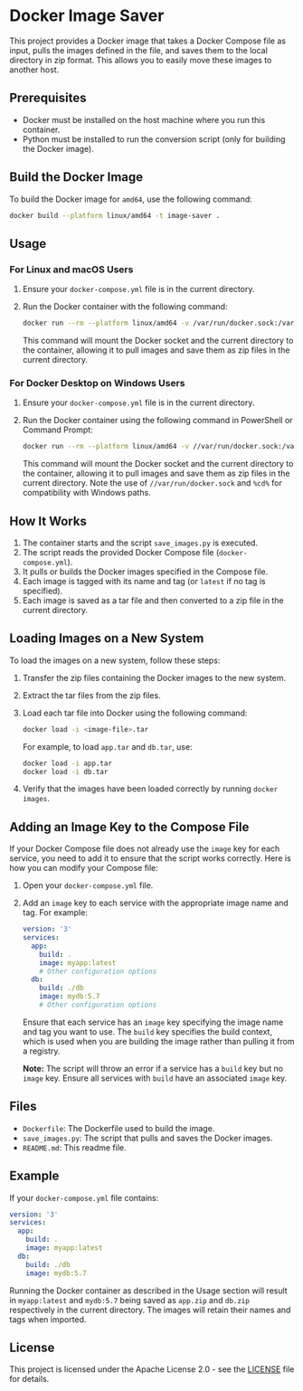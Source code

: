 # Docker Image Saver

This project provides a Docker image that takes a Docker Compose file as input, pulls the images defined in the file, and saves them to the local directory in zip format. This allows you to easily move these images to another host.

## Prerequisites

- Docker must be installed on the host machine where you run this container.
- Python must be installed to run the conversion script (only for building the Docker image).

## Build the Docker Image

To build the Docker image for `amd64`, use the following command:

```sh
docker build --platform linux/amd64 -t image-saver .
```

## Usage

### For Linux and macOS Users

1. Ensure your `docker-compose.yml` file is in the current directory.

2. Run the Docker container with the following command:

   ```sh
   docker run --rm --platform linux/amd64 -v /var/run/docker.sock:/var/run/docker.sock -v $(pwd):/data image-saver docker-compose.yml
   ```

   This command will mount the Docker socket and the current directory to the container, allowing it to pull images and save them as zip files in the current directory.

### For Docker Desktop on Windows Users

1. Ensure your `docker-compose.yml` file is in the current directory.

2. Run the Docker container using the following command in PowerShell or Command Prompt:

   ```sh
   docker run --rm --platform linux/amd64 -v //var/run/docker.sock:/var/run/docker.sock -v %cd%:/data image-saver docker-compose.yml
   ```

   This command will mount the Docker socket and the current directory to the container, allowing it to pull images and save them as zip files in the current directory. Note the use of `//var/run/docker.sock` and `%cd%` for compatibility with Windows paths.

## How It Works

1. The container starts and the script `save_images.py` is executed.
2. The script reads the provided Docker Compose file (`docker-compose.yml`).
3. It pulls or builds the Docker images specified in the Compose file.
4. Each image is tagged with its name and tag (or `latest` if no tag is specified).
5. Each image is saved as a tar file and then converted to a zip file in the current directory.

## Loading Images on a New System

To load the images on a new system, follow these steps:

1. Transfer the zip files containing the Docker images to the new system.
2. Extract the tar files from the zip files.
3. Load each tar file into Docker using the following command:

   ```sh
   docker load -i <image-file>.tar
   ```

   For example, to load `app.tar` and `db.tar`, use:

   ```sh
   docker load -i app.tar
   docker load -i db.tar
   ```

4. Verify that the images have been loaded correctly by running `docker images`.

## Adding an Image Key to the Compose File

If your Docker Compose file does not already use the `image` key for each service, you need to add it to ensure that the script works correctly. Here is how you can modify your Compose file:

1. Open your `docker-compose.yml` file.
2. Add an `image` key to each service with the appropriate image name and tag. For example:

   ```yaml
   version: '3'
   services:
     app:
       build: .
       image: myapp:latest
       # Other configuration options
     db:
       build: ./db
       image: mydb:5.7
       # Other configuration options
   ```

   Ensure that each service has an `image` key specifying the image name and tag you want to use. The `build` key specifies the build context, which is used when you are building the image rather than pulling it from a registry.

   **Note:** The script will throw an error if a service has a `build` key but no `image` key. Ensure all services with `build` have an associated `image` key.

## Files

- `Dockerfile`: The Dockerfile used to build the image.
- `save_images.py`: The script that pulls and saves the Docker images.
- `README.md`: This readme file.

## Example

If your `docker-compose.yml` file contains:

```yaml
version: '3'
services:
  app:
    build: .
    image: myapp:latest
  db:
    build: ./db
    image: mydb:5.7
```

Running the Docker container as described in the Usage section will result in `myapp:latest` and `mydb:5.7` being saved as `app.zip` and `db.zip` respectively in the current directory. The images will retain their names and tags when imported.

## License

This project is licensed under the Apache License 2.0 - see the [LICENSE](LICENSE) file for details.